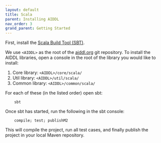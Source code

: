 ```yaml
---
layout: default
title: Scala
parent: Installing AIDDL
nav_order: 3
grand_parent: Getting Started
---
```


First, install the [Scala Build Tool
(SBT)](https://www.scala-sbt.org/download.html).

We use `<AIDDL>` as the root of the [aiddl.org](http://www.aiddl.org) git
repository. To install the AIDDL libraries, open a console in the root of the
library you would like to install:

1. Core library: `<AIDDL>/core/scala/`
2. Util library: `<AIDDL>/util/scala/`
3. Common library: `<AIDDL>/common/scala/`

For each of these (in the listed order) open sbt:

        sbt
        
Once sbt has started, run the following in the sbt console:

        compile; test; publishM2
        
This will compile the project, run all test cases, and finally publish the project in your local Maven repository. 
    

